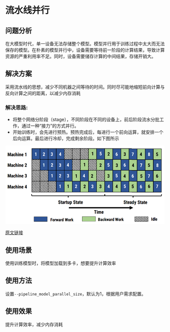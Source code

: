 # 流水线并行

## 问题分析

在大模型时代，单一设备无法存储整个模型。模型并行用于训练过程中太大而无法保存的模型。在朴素的模型并行中，设备需要等待前一阶段的计算结果，导致计算资源的严重利用率不足。同时，设备需要储存计算的中间结果，存储开销大。

## 解决方案

采用流水线的思想，减少不同机器之间等待的时间。同时尽可能地缩短前向计算与反向计算之间的距离，以减少内存消耗

### 解决思路:

* 将整个网络分阶段（stage），不同阶段在不同的设备上，前后阶段流水分批工作，通过一种“接力”的方式并行。
* 开始训练时，会先进行预热。预热完成后，每进行一个前向运算，就安排一个后向运算。最后进行冷却，完成剩余阶段。如下图所示

![alt text](../../sources/images/pipedream1F1B.png)

[原文链接](https://arxiv.org/pdf/1806.03377)
## 使用场景

使用训练模型时，将模型加载到多卡，想要提升计算效率

## 使用方法

设置`--pipeline_model_parallel_size`，默认为1，根据用户需求配置。

## 使用效果

提升计算效率，减少内存消耗

